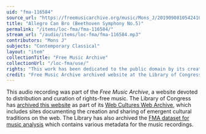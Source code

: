 ```yaml
---
uid: "fma-116584"
source_url: "https://freemusicarchive.org/music/Mons_J/2019090810542410/Allegro_Can_Bro_Beethoven_Symphony_No5"
title: "Allegro Can Bro (Beethoven Symphony No.5)"
permalink: "/items/loc-fma/fma-116584/"
stream_url: "/audio/items/loc-fma/fma-116584.mp3"
contributors: "Mons J"
subjects: "Contemporary Classical"
layout: "item"
collectionTitle: "Free Music Archive"
collectionUrl: "/loc-fma/use/"
rights: "This work has been dedicated to the public domain by its creator, thus is free to use and reuse without restriction. You can copy, modify, distribute and perform the work, even for commercial purposes, all without asking permission. Attribution is recommended but not required."
credit: "Free Music Archive archived website at the Library of Congress, Web Archives Division."
---
```


This audio recording was part of the _Free Music Archive_, a website devoted to distribution and curation of rights-free music. The Library of Congress has [archived this website](https://www.loc.gov/item/lcwaN0026492/) as part of its [Web Cultures Web Archive](https://www.loc.gov/collections/web-cultures-web-archive/about-this-collection/), which includes sites documenting the creation and sharing of emergent cultural traditions on the web. The Library has also archived the [FMA dataset for music analysis](https://catalog.loc.gov/vwebv/search?searchCode=LCCN&searchArg=2018655052&searchType=1&permalink=y) which contains various metadata for the music recordings.